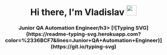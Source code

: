 <h1 align="center">Hi there, I'm Vladislav</a> 
<img src="https://github.com/blackcater/blackcater/raw/main/images/Hi.gif" height="32"/></h1>
<h3 align="center">Junior QA Automation Engineer/h3>
[![Typing SVG](https://readme-typing-svg.herokuapp.com?color=%2336BCF7&lines=Junior+QA+Automation+Engineer)](https://git.io/typing-svg)
